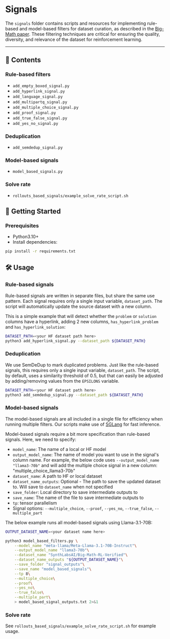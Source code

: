 # Signals

The `signals` folder contains scripts and resources for implementing rule-based and model-based filters for dataset curation, as described in the [Big-Math paper](https://alon-albalak.github.io/images/Big_MATH.pdf). These filtering techniques are critical for ensuring the quality, diversity, and relevance of the dataset for reinforcement learning.

---

## 📂 Contents

### Rule-based filters
- `add_empty_boxed_signal.py`
- `add_hyperlink_signal.py`
- `add_language_signal.py`
- `add_multipartq_signal.py`
- `add_multiple_choice_signal.py`
- `add_proof_signal.py`
- `add_true_false_signal.py`
- `add_yes_no_signal.py`

### Deduplication
- `add_semdedup_signal.py`

### Model-based signals
- `model_based_signals.py`

### Solve rate
- `rollouts_based_signals/example_solve_rate_script.sh`


## 🚀 Getting Started

### Prerequisites
- Python3.10+
- Install dependencies:
```bash
pip install -r requirements.txt
```

## 🛠 Usage

### Rule-based signals
Rule-based signals are written in separate files, but share the same use pattern. Each signal requires only a single input variable, `dataset_path`. The script will automatically update the source dataset with a new column.

This is a simple example that will detect whether the `problem` or `solution` columns have a hyperlink, adding 2 new columns, `has_hyperlink_problem` and `has_hyperlink_solution`:
```bash
DATASET_PATH=<your HF dataset path here>
python3 add_hyperlink_signal.py --dataset_path ${DATASET_PATH}
```

### Deduplication
We use SemDeDup to mark duplicated problems. Just like the rule-based signals, this requires only a single input variable, `dataset_path`. The script, by default, uses a similarity threshold of 0.5, but that can easily be adjusted by adding/removing values from the `EPSILONS` variable.
```bash
DATASET_PATH=<your HF dataset path here>
python3 add_semdedup_signal.py --dataset_path ${DATASET_PATH}
```

### Model-based signals
The model-based signals are all included in a single file for efficiency when running multiple filters. Our scripts make use of [SGLang](https://github.com/sgl-project/sglang) for fast inference.

Model-based signals require a bit more specification than rule-based signals. Here, we need to specify:
- `model_name`: The name of a local or HF model
- `output_model_name`: The name of model you want to use in the signal's column name. For example, the below code uses `--output_model_name "llama3-70b"` and will add the multiple choice signal in a new column: "multiple_choice_llama3-70b"
- `dataset_name`: A path to HF or local dataset
- `dataset_name_outputs`: Optional - The path to save the updated dataset to. Will save to `dataset_name` when not specified
- `save_folder`: Local directory to save intermediate outputs to
- `save_name`: The name of the file to save intermediate outputs to
- `tp`: tensor parallelism
- Signal options: `--multiple_choice`, `--proof`, `--yes_no`, `--true_false`, `--multiple_part`

The below example runs all model-based signals using Llama-3.1-70B:
```bash
OUTPUT_DATASET_NAME=<your dataset name here>

python3 model_based_filters.py \
    --model_name "meta-llama/Meta-Llama-3.1-70B-Instruct"\
    --output_model_name "llama3-70b"\
    --dataset_name "SynthLabsAI/Big-Math-RL-Verified"\
    --dataset_name_outputs "${OUTPUT_DATASET_NAME}"\
    --save_folder "signal_outputs"\
    --save_name "model_based_signals"\
    --tp 8\
    --multiple_choice\
    --proof\
    --yes_no\
    --true_false\
    --multiple_part\
    > model_based_signal_outputs.txt 2>&1
```

### Solve rate
See `rollouts_based_signals/example_solve_rate_script.sh` for example usage.
